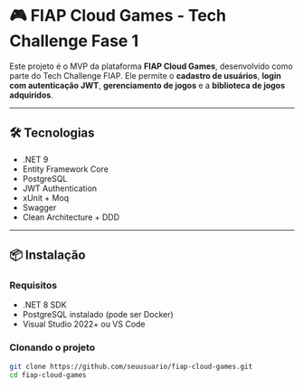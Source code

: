 # 🎮 FIAP Cloud Games - Tech Challenge Fase 1

Este projeto é o MVP da plataforma **FIAP Cloud Games**, desenvolvido como parte do Tech Challenge FIAP. Ele permite o **cadastro de usuários**, **login com autenticação JWT**, **gerenciamento de jogos** e a **biblioteca de jogos adquiridos**.

---

## 🛠 Tecnologias

- .NET 9
- Entity Framework Core
- PostgreSQL
- JWT Authentication
- xUnit + Moq
- Swagger
- Clean Architecture + DDD

---

## 📦 Instalação

### Requisitos

- .NET 8 SDK
- PostgreSQL instalado (pode ser Docker)
- Visual Studio 2022+ ou VS Code

### Clonando o projeto

```bash
git clone https://github.com/seuusuario/fiap-cloud-games.git
cd fiap-cloud-games
